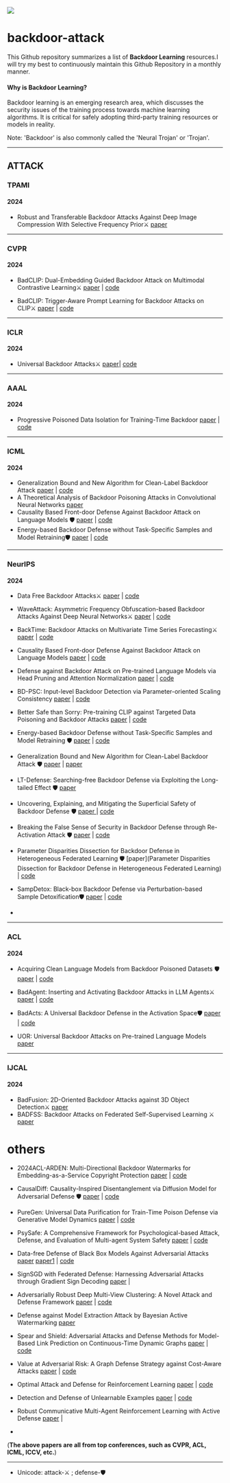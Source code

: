 
![](https://img.shields.io/badge/-ChatGPT-412991?style=flat-square&logo=openai&logoColor=FFFFFF)

# backdoor-attack



This Github repository summarizes a list of **Backdoor Learning** resources.I will try my best to continuously maintain this Github Repository in a monthly manner.

#### Why is Backdoor Learning?

Backdoor learning is an emerging research area, which discusses the security issues of the training process towards machine learning algorithms. It is critical for safely adopting third-party training resources or models in reality.

Note: 'Backdoor' is also commonly called the 'Neural Trojan' or 'Trojan'.

---

## ATTACK

### TPAMI

#### 2024

* Robust and Transferable Backdoor Attacks Against Deep Image Compression With Selective Frequency Prior⚔️      [paper](https://ieeexplore.ieee.org/document/10771646)



---

### CVPR 

#### 2024

* BadCLIP: Dual-Embedding Guided Backdoor Attack on Multimodal Contrastive Learning⚔️    [paper](https://openaccess.thecvf.com/content/CVPR2024/html/Liang_BadCLIP_Dual-Embedding_Guided_Backdoor_Attack_on_Multimodal_Contrastive_Learning_CVPR_2024_paper.html) |  [code](https://github.com/LiangSiyuan21/BadCLIP)

* BadCLIP: Trigger-Aware Prompt Learning for Backdoor Attacks on CLIP⚔️   [paper](https://openaccess.thecvf.com/content/CVPR2024/html/Bai_BadCLIP_Trigger-Aware_Prompt_Learning_for_Backdoor_Attacks_on_CLIP_CVPR_2024_paper.html)    |     [code](https://github.com/jiawangbai/BadCLIP)



----

### ICLR

#### 2024

*  Universal Backdoor Attacks⚔️  [paper](https://openreview.net/forum?id=3QkzYBSWqL)|  [code](https://github.com/Ben-Schneider-code/Universal-Backdoor-Attacks)

---



### AAAL

#### 2024

* Progressive Poisoned Data Isolation for Training-Time Backdoor     [paper](https://ojs.aaai.org/index.php/AAAI/article/view/29023)    |    [code](https://github.com/RorschachChen/PIPD.git)

---

### ICML 

#### 2024

* Generalization Bound and New Algorithm for Clean-Label Backdoor Attack     [paper](https://openreview.net/forum?id=ZdqiT0McON)    | [code](https://github.com/hong-xian/backdoor-attack.git)
* A Theoretical Analysis of Backdoor Poisoning Attacks in Convolutional Neural Networks     [paper](https://openreview.net/forum?id=SfcB4cVvPz) 
* Causality Based Front-door Defense Against Backdoor Attack on Language Models 🛡️        [paper](https://openreview.net/forum?id=dmHHVcHFdM) |     [code](https://github.com/lyr17/Frontdoor-Adjustment-Backdoor-Elimination)
* Energy-based Backdoor Defense without Task-Specific Samples and Model Retraining🛡️      [paper](https://openreview.net/pdf?id=TJ6tVNt6Y4)    |  [code](https://github.com/ifen1/EBBA)

----

### NeurIPS

#### 2024

* Data Free Backdoor Attacks⚔️       [paper](https://papers.nips.cc/paper_files/paper/2024/file/2a7e91c6e4b68325d9884a7469804837-Paper-Conference.pdf)    |   [code](https://github.com/AAAAAAsuka/DataFree_Backdoor_Attacks)

* WaveAttack: Asymmetric Frequency Obfuscation-based Backdoor Attacks Against Deep Neural Networks⚔️    [paper](https://papers.nips.cc/paper_files/paper/2024/hash/4ce18228ececb78bca04cbce069891b1-Abstract-Conference.html)    |    [code](https://github.com/BililiCode/WaveAttack)

* BackTime: Backdoor Attacks on Multivariate Time Series Forecasting⚔️    [paper](https://papers.nips.cc/paper_files/paper/2024/hash/ed3cd2520148b577039adfade82a5566-Abstract-Conference.html)  |    [code](https://github.com/xiaolin-cs/BackTime)

* Causality Based Front-door Defense Against Backdoor Attack on Language Models    [paper](https://openreview.net/forum?id=dmHHVcHFdM)    |    [code](https://github.com/lyr17/Frontdoor-Adjustment-Backdoor-Elimination)

* Defense against Backdoor Attack on Pre-trained Language Models via Head Pruning and Attention Normalization    [paper](https://openreview.net/forum?id=1SiEfsCecd)   |    [code](https://github.com/xingyizhao/PURE)

* BD-PSC: Input-level Backdoor Detection via Parameter-oriented Scaling Consistency    [paper](https://openreview.net/forum?id=YCzbfs2few)   |   [code](https://github.com/THUYimingLi/BackdoorBox)

* Better Safe than Sorry: Pre-training CLIP against Targeted Data Poisoning and Backdoor Attacks    [paper](https://openreview.net/forum?id=ycLHJuLYuD)   |     [code](https://github.com/BigML-CS-UCLA/SafeCLIP)

  

* Energy-based Backdoor Defense without Task-Specific Samples and Model Retraining 🛡️   [paper](https://openreview.net/forum?id=TJ6tVNt6Y4)   |  [code](https://github.com/ifen1/EBBA)

* Generalization Bound and New Algorithm for Clean-Label Backdoor Attack 🛡️   [paper](https://openreview.net/forum?id=ZdqiT0McON)   | [paper](https://github.com/hong-xian/backdoor-attack)

* LT-Defense: Searching-free Backdoor Defense via Exploiting the Long-tailed Effect 🛡️     [paper](https://papers.nips.cc/paper_files/paper/2024/file/064f6bcd7d3c72fb187bfca35ba2bfd4-Paper-Conference.pdf)    

* Uncovering, Explaining, and Mitigating the Superficial Safety of Backdoor Defense 🛡️ [paper ](https://papers.nips.cc/paper_files/paper/2024/hash/8e8399e5e7aed601c9f135f40be26564-Abstract-Conference.html)   |  [code](https://github.com/aisafety-hkust/stable_backdoor_purification)

* Breaking the False Sense of Security in Backdoor Defense through Re-Activation Attack 🛡️   [paper](https://papers.nips.cc/paper_files/paper/2024/hash/d06537b4b38ccf008a54559d2c56fa23-Abstract-Conference.html)    |  [code](https://github.com/JulieCarlon/Backdoor-Reactivation-Attack)


* Parameter Disparities Dissection for Backdoor Defense in Heterogeneous Federated Learning 🛡️  [paper](Parameter Disparities Dissection for Backdoor Defense in Heterogeneous Federated Learning)  |   [code](https://github.com/wenkehuang/FDCR)

* SampDetox: Black-box Backdoor Defense via Perturbation-based Sample Detoxification🛡️   [paper](https://papers.nips.cc/paper_files/paper/2024/hash/dbb5180957513805ebeea787b8c66ac9-Abstract-Conference.html)  |   [code](https://github.com/easywood0204/SampDetox)

* 


----

### ACL

#### 2024

*  Acquiring Clean Language Models from Backdoor Poisoned Datasets 🛡️  [paper](https://aclanthology.org/2024.acl-long.441.pdf)    |     [code](https://github.com/ZrW00/MuScleLoRA)

* BadAgent: Inserting and Activating Backdoor Attacks in LLM Agents⚔️     [paper](https://aclanthology.org/2024.acl-long.530.pdf)    |     [code](https://github.com/DPamK/BadAgent)

* BadActs: A Universal Backdoor Defense in the Activation Space🛡️     [paper](https://aclanthology.org/2024.findings-acl.317.pdf)    | [code](https://github.com/clearloveclearlove/BadActs)

* UOR: Universal Backdoor Attacks on Pre-trained Language Models     [paper](https://aclanthology.org/2024.findings-acl.468/)     

---

### IJCAL

#### 2024

* BadFusion: 2D-Oriented Backdoor Attacks against 3D Object Detection⚔️     [paper](https://www.ijcai.org/proceedings/2024/39)  
* BADFSS: Backdoor Attacks on Federated Self-Supervised Learning ⚔️    [paper](https://www.ijcai.org/proceedings/2024/61)

# others

* 2024ACL-ARDEN: Multi-Directional Backdoor Watermarks for Embedding-as-a-Service Copyright Protection [paper](https://aclanthology.org/2024.acl-long.725.pdf)   |    [code](https://github.com/anudeex/WARDEN/blob/main/preparation/word_count.py)

* CausalDiff: Causality-Inspired Disentanglement via Diffusion Model for Adversarial Defense 🛡️     [paper](https://papers.nips.cc/paper_files/paper/2024/hash/e1b619a9e241606a23eb21767f16cf81-Abstract-Conference.html)    |    [code](https://github.com/CAS-AISafetyBasicResearchGroup/CausalDiff)

* PureGen: Universal Data Purification for Train-Time Poison Defense via Generative Model Dynamics    [paper](https://papers.nips.cc/paper_files/paper/2024/hash/f4757db82a02eea015670ecca605d5cc-Abstract-Conference.html) |    [code](https://github.com/SunayBhat1/PureGen_PoisonDefense)

* PsySafe: A Comprehensive Framework for Psychological-based Attack, Defense, and Evaluation of Multi-agent System Safety    [paper](https://aclanthology.org/2024.acl-long.812/)   |    [code](https://github.com/AI4Good24/PsySafe)

* Data-free Defense of Black Box Models Against Adversarial Attacks     [paper](https://ieeexplore.ieee.org/document/10678045)     [paper1](https://arxiv.org/abs/2211.01579)  |     [code](https://github.com/vcl-iisc/data-free-black-box-defense)

* SignSGD with Federated Defense: Harnessing Adversarial Attacks through Gradient Sign Decoding     [paper](https://openreview.net/forum?id=zEqeNEuiJr)    | 

* Adversarially Robust Deep Multi-View Clustering: A Novel Attack and Defense Framework    [paper](https://openreview.net/forum?id=D9EfAkQCzh)    |    [code](https://github.com/libertyhhn/AR-DMVC)

* Defense against Model Extraction Attack by Bayesian Active Watermarking     [paper](https://openreview.net/pdf?id=EFtNP211X3)    

* Spear and Shield: Adversarial Attacks and Defense Methods for Model-Based Link Prediction on Continuous-Time Dynamic Graphs     [paper](https://doi.org/10.1609/aaai.v38i12.29239)     |     [code](https://github.com/wooner49/T-spear-shield)

* Value at Adversarial Risk: A Graph Defense Strategy against Cost-Aware Attacks     [paper](https://ojs.aaai.org/index.php/AAAI/article/view/29282)    |     [code]([(https://github.com/songwdfu/RisKeeper))

* Optimal Attack and Defense for Reinforcement Learning    [paper](https://ojs.aaai.org/index.php/AAAI/article/view/29282)   | [code](https://github.com/jermcmahan/Attack-Defense)

* Detection and Defense of Unlearnable Examples     [paper](https://ojs.aaai.org/index.php/AAAI/article/view/29667)     | [code](https://github.com/hala64/udp)

* Robust Communicative Multi-Agent Reinforcement Learning with Active Defense    [paper](https://ojs.aaai.org/index.php/AAAI/article/view/29708)   |    

* 

  (**The above papers are all from top conferences, such as CVPR, ACL, ICML, ICCV, etc.**)

---

* Unicode: attack-⚔️ ;  defense-🛡️ 
